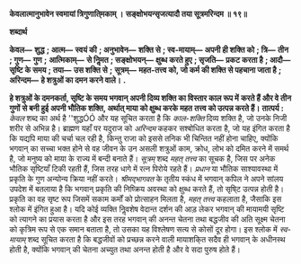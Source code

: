 **केवलात्मानुभावेन स्वमायां त्रिगुणाति्मकाम् ।** **सङ्क्षोभयन्सृजत्यादौ तया सूत्रमरिन्दम ॥ १९॥** 

**शब्दार्थ** 

**केवल—** **शुद्ध** **; आत्म—** **स्वयं की** **; अनुभावेन—** **शक्ति से** **; स्व-मायाम्—** **अपनी ही शक्ति को** **; त्रि—** **तीन** **; गुण—** **गुण** **;** **आत्मिकाम्—** **से निॢमत** **; सङ्क्षोभयन्—** **क्षुब्ध करते हुए** **; सृजति—** **प्रकट करता है** **; आदौ—** **सृष्टि के समय** **; तया—** **उस शक्ति से** **;** **सूत्रम्—** **महत-तत्त्व को, जो कर्म की शक्ति से पहचाना जाता है** **; अरिन्दम—** **हे शत्रुओं का दमन करने वाले।** **.** 

**हे शत्रुओं के दमनकर्ता, सृष्टि के समय भगवान् अपनी दिव्य शक्ति का विस्तार काल रूप में** **करते हैं और वे तीन गुणों से बनी हुई अपनी भौतिक शक्ति, अर्थात् माया को क्षुब्ध करके महत** **तत्त्व को उत्पन्न करते हैं।** **तात्पर्य :** *केवल* शब्द का अर्थ है ''शुद्धÓÓ और यह सूचित करता है कि *काल-शक्ति* दिव्य शक्ति है, जो उनके निजी शरीर से अभिन्न है। ब्राह्मण यहाँ पर यदुराज को *अरिन्दम* कहकर सश्बोधित करता है, जो यह इंगित करता है कि यद्यपि माया की चर्चा चल रही है, किन्तु राजा को इससे तनिक भी चिन्तित नहीं होना चाहिए, क्योंकि भगवान् का सच्चा भक्त होने से वह जीवन के उन असली शत्रुओं काम, क्रोध, लोभ को दमित करने में समर्थ है, जो मनुष्य को माया के राज्य में बन्दी बनाते हैं। *सूत्रम्*  शब्द *महत् तत्त्व* का सूचक है, जिस पर अनेक भौतिक सृष्टियाँ टिकी रहती हैं, जिस तरह धागे में रत्न पिरोये रहते हैं। *प्रधान* या भौतिक साश्यावस्था में प्रकृति के गुण अन्योन्य क्रिया नहीं करते। *श्रीमद्भागवत* के तृतीय स्कंध में भगवान् कपिल ने अपने सांलय उपदेश में बतलाया है कि भगवान् प्रकृति की निष्क्रिय अवस्था को क्षुब्ध करते हैं, तो सृषि्ट उत्पन्न होती है। प्रकृति का वह सृष्ट रूप जिसमें सकाम कर्मों को प्रोत्साहन मिलता है, *महत् तत्त्व* कहलाता है, जैसाकि इस श्लोक में इंगित हुआ है। यदि कोई व्यक्ति निॢवशेष वेदान्त दर्शन की आड़ लेकर भगवान् की मायामयी सृष्टि को त्यागने का प्रयास करता है और इस तरह भगवान् की अनन्त चेतना तथा बद्धजीव की अति सूक्ष्म चेतना को कृत्रिम रूप से एक समान बताता है, तो उसका यह विश्लेषण सत्य से कोसों दूर होगा। इस श्लोक में *स्व-मायाम्* शब्द सूचित करता है कि बद्धजीवों को प्रच्छन्न करने वाली मायाशकि्त सदैव ही भगवान् के अधीनस्थ होती है, क्योंकि भगवान् की चेतना अच्युत तथा अनन्त होती है और वे सदा पुरुष होते हैं।  